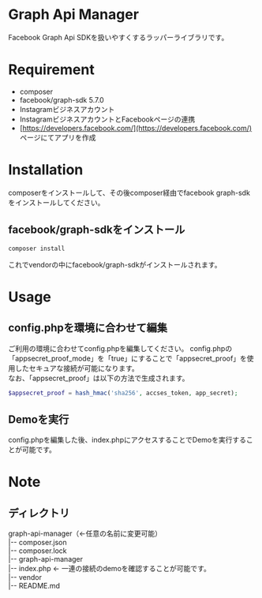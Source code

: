 # Graph Api Manager
Facebook Graph Api SDKを扱いやすくするラッパーライブラリです。

# Requirement
* composer
* facebook/graph-sdk 5.7.0
* Instagramビジネスアカウント
* InstagramビジネスアカウントとFacebookページの連携
* [https://developers.facebook.com/](https://developers.facebook.com/) ページにてアプリを作成

# Installation
composerをインストールして、その後composer経由でfacebook graph-sdkをインストールしてください。

## facebook/graph-sdkをインストール

```bash
composer install
```  
これでvendorの中にfacebook/graph-sdkがインストールされます。

# Usage

## config.phpを環境に合わせて編集
ご利用の環境に合わせてconfig.phpを編集してください。
config.phpの「appsecret_proof_mode」を「true」にすることで「appsecret_proof」を使用したセキュアな接続が可能になります。  
なお、「appsecret_proof」は以下の方法で生成されます。
```php
$appsecret_proof = hash_hmac('sha256', accses_token, app_secret);
```

## Demoを実行
config.phpを編集した後、index.phpにアクセスすることでDemoを実行することが可能です。

# Note
## ディレクトリ
graph-api-manager（<-任意の名前に変更可能）   
|-- composer.json  
|-- composer.lock  
|-- graph-api-manager  
|-- index.php <- 一連の接続のdemoを確認することが可能です。  
|-- vendor  
|-- README.md  